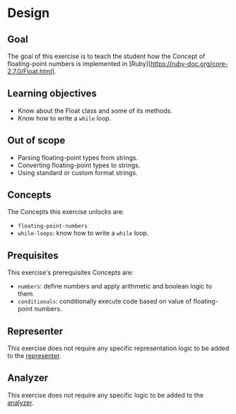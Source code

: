 # Design

## Goal

The goal of this exercise is to teach the student how the Concept of floating-point numbers is implemented in [Ruby][https://ruby-doc.org/core-2.7.0/Float.html].

## Learning objectives

- Know about the Float class and some of its methods.
- Know how to write a `while` loop.

## Out of scope

- Parsing floating-point types from strings.
- Converting floating-point types to strings.
- Using standard or custom format strings.

## Concepts

The Concepts this exercise unlocks are:

- `floating-point-numbers`
- `while-loops`: know how to write a `while` loop.

## Prequisites

This exercise's prerequisites Concepts are:

- `numbers`: define numbers and apply arithmetic and boolean logic to them.
- `conditionals`: conditionally execute code based on value of floating-point numbers.

## Representer

This exercise does not require any specific representation logic to be added to the [representer][representer].

## Analyzer

This exercise does not require any specific logic to be added to the [analyzer][analyzer].

[analyzer]: https://github.com/exercism/ruby-analyzer
[representer]: https://github.com/exercism/ruby-representer
